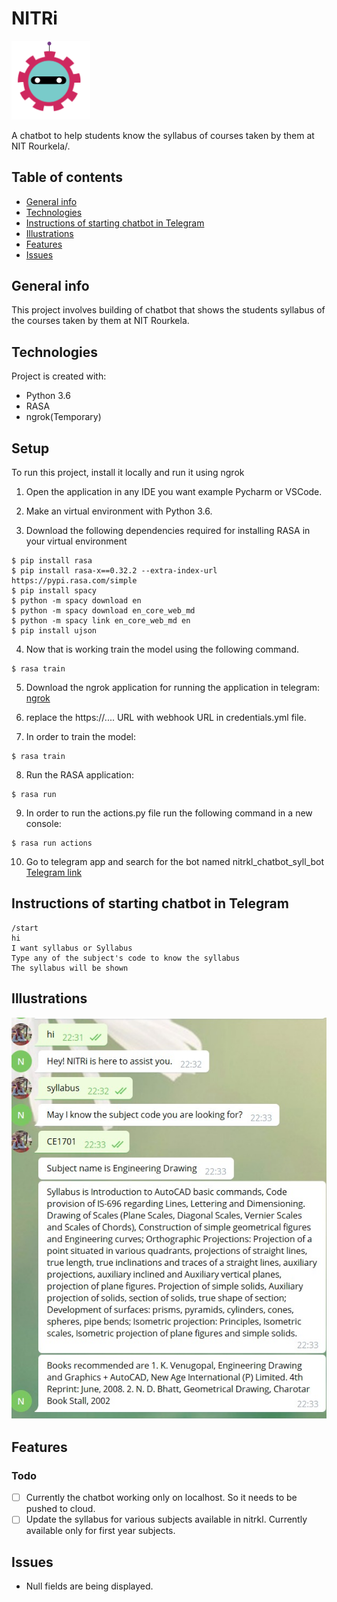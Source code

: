 # NITRi 

<img src="./images/nitri_logo.png" width="25%"> 

A chatbot to help students know the syllabus of courses taken by them at NIT Rourkela/.
 ## Table of contents
* [General info](#general-info)
* [Technologies](#technologies)
* [Instructions of starting chatbot in Telegram](#instructions-of-starting-chatbot-in-telegram)
* [Illustrations](#illustrations)
* [Features](#features)
* [Issues](#issues)


## General info
This project involves building of chatbot that shows the students syllabus of the courses taken by them at NIT Rourkela.
	
## Technologies
Project is created with:
* Python 3.6
* RASA
* ngrok(Temporary)

	
## Setup
To run this project, install it locally and run it using ngrok

1. Open the application in any IDE you want example Pycharm or VSCode.

2. Make an virtual environment with Python 3.6.

3. Download the following dependencies required for installing RASA in your virtual environment


```
$ pip install rasa
$ pip install rasa-x==0.32.2 --extra-index-url https://pypi.rasa.com/simple
$ pip install spacy
$ python -m spacy download en
$ python -m spacy download en_core_web_md
$ python -m spacy link en_core_web_md en
$ pip install ujson
```

4. Now that is working train the model using the following command.

```
$ rasa train
```

5. Download the ngrok application for running the application in telegram:
[ngrok](https://ngrok.com/download)

6. replace the https://.... URL with webhook URL in credentials.yml file.

7. In order to train the model:
```
$ rasa train
```

8. Run the RASA application:

```
$ rasa run
```

9. In order to run the actions.py file run the following command in a new console:

```
$ rasa run actions
```

10. Go to telegram app and search for the bot named nitrkl_chatbot_syll_bot
[Telegram link](t.me/nitrkl_chatbot_syll_bot)

## Instructions of starting chatbot in Telegram

```
/start
hi
I want syllabus or Syllabus
Type any of the subject's code to know the syllabus
The syllabus will be shown
```

## Illustrations

![Illustration](./images/illustration.jpeg)

## Features
### Todo

- [ ] Currently the chatbot working only on localhost. So it needs to be pushed to cloud.
- [ ] Update the syllabus for various subjects available in nitrkl. Currently available only for first year subjects.

## Issues

* Null fields are being displayed.
